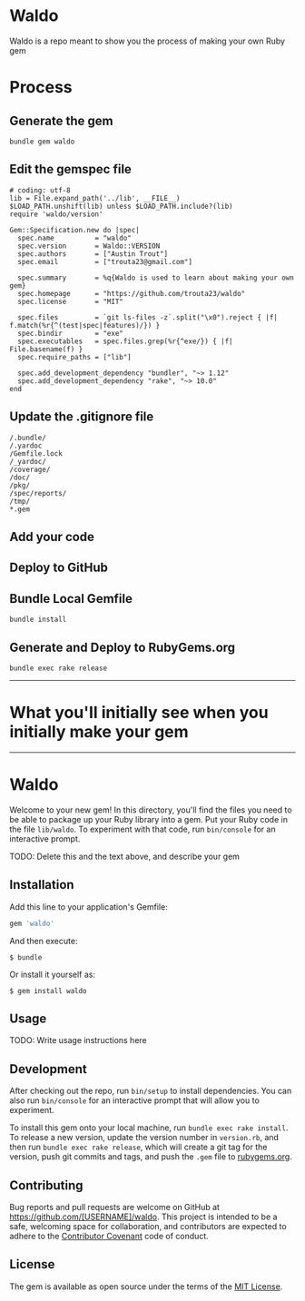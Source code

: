 # Waldo

Waldo is a repo meant to show you the process of making your own Ruby gem

# Process

## Generate the gem

`bundle gem waldo`

## Edit the gemspec file

```
# coding: utf-8
lib = File.expand_path('../lib', __FILE__)
$LOAD_PATH.unshift(lib) unless $LOAD_PATH.include?(lib)
require 'waldo/version'

Gem::Specification.new do |spec|
  spec.name          = "waldo"
  spec.version       = Waldo::VERSION
  spec.authors       = ["Austin Trout"]
  spec.email         = ["trouta23@gmail.com"]

  spec.summary       = %q{Waldo is used to learn about making your own gem}
  spec.homepage      = "https://github.com/trouta23/waldo"
  spec.license       = "MIT"

  spec.files         = `git ls-files -z`.split("\x0").reject { |f| f.match(%r{^(test|spec|features)/}) }
  spec.bindir        = "exe"
  spec.executables   = spec.files.grep(%r{^exe/}) { |f| File.basename(f) }
  spec.require_paths = ["lib"]

  spec.add_development_dependency "bundler", "~> 1.12"
  spec.add_development_dependency "rake", "~> 10.0"
end
```

## Update the .gitignore file

```
/.bundle/
/.yardoc
/Gemfile.lock
/_yardoc/
/coverage/
/doc/
/pkg/
/spec/reports/
/tmp/
*.gem
```

## Add your code

## Deploy to GitHub

## Bundle Local Gemfile

`bundle install`

## Generate and Deploy to RubyGems.org

`bundle exec rake release`

---

# What you'll initially see when you initially make your gem

---

# Waldo

Welcome to your new gem! In this directory, you'll find the files you need to be able to package up your Ruby library into a gem. Put your Ruby code in the file `lib/waldo`. To experiment with that code, run `bin/console` for an interactive prompt.

TODO: Delete this and the text above, and describe your gem

## Installation

Add this line to your application's Gemfile:

```ruby
gem 'waldo'
```

And then execute:

    $ bundle

Or install it yourself as:

    $ gem install waldo

## Usage

TODO: Write usage instructions here

## Development

After checking out the repo, run `bin/setup` to install dependencies. You can also run `bin/console` for an interactive prompt that will allow you to experiment.

To install this gem onto your local machine, run `bundle exec rake install`. To release a new version, update the version number in `version.rb`, and then run `bundle exec rake release`, which will create a git tag for the version, push git commits and tags, and push the `.gem` file to [rubygems.org](https://rubygems.org).

## Contributing

Bug reports and pull requests are welcome on GitHub at https://github.com/[USERNAME]/waldo. This project is intended to be a safe, welcoming space for collaboration, and contributors are expected to adhere to the [Contributor Covenant](http://contributor-covenant.org) code of conduct.


## License

The gem is available as open source under the terms of the [MIT License](http://opensource.org/licenses/MIT).
